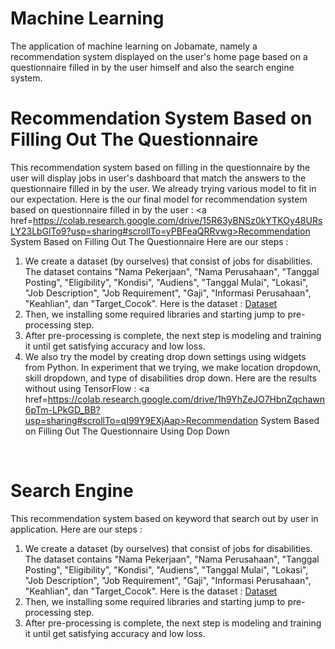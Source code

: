 # Machine Learning 
The application of machine learning on Jobamate, namely a recommendation system displayed on the user's home page based on a questionnaire filled in by the user himself and also the search engine system. 
<br>

# Recommendation System Based on Filling Out The Questionnaire
This recommendation system based on filling in the questionnaire by the user will display jobs in user's dashboard that match the answers to the questionnaire filled in by the user. We already trying various model to fit in our expectation. Here is the our final model for recommendation system based on questionnaire filled in by the user : <a href=https://colab.research.google.com/drive/15R63yBNSz0kYTKOy48URsLY23LbGlTo9?usp=sharing#scrollTo=yPBFeaQRRvwg>Recommendation System Based on Filling Out The Questionnaire</a>
Here are our steps :
1. We create a dataset (by ourselves) that consist of jobs for disabilities. The dataset contains "Nama Pekerjaan", "Nama Perusahaan", "Tanggal Posting", "Eligibility", "Kondisi", "Audiens", "Tanggal Mulai", "Lokasi", "Job Description", "Job Requirement", "Gaji", "Informasi Perusahaan", "Keahlian", dan "Target_Cocok". Here is the dataset : <a href=https://github.com/ghivalzahrvnsyah/Jobamate/blob/machinelearning/modified_set_kerja.csv>Dataset</a>
2. Then, we installing some required libraries and starting jump to pre-processing step. 
3. After pre-processing is complete, the next step is modeling and training it until get satisfying accuracy and low loss. 
4. We also  try the model by creating drop down settings using widgets from Python. In experiment that we trying, we make location dropdown, skill dropdown, and type of disabilities drop down. Here are the results without using TensorFlow : <a href=https://colab.research.google.com/drive/1h9YhZeJO7HbnZqchawn6pTm-LPkGD_BB?usp=sharing#scrollTo=qI99Y9EXjAap>Recommendation System Based on Filling Out The Questionnaire Using Dop Down</a> 
<br>

# Search Engine
This recommendation system based on keyword that search out by user in application. 
Here are our steps : 
1. We create a dataset (by ourselves) that consist of jobs for disabilities. The dataset contains "Nama Pekerjaan", "Nama Perusahaan", "Tanggal Posting", "Eligibility", "Kondisi", "Audiens", "Tanggal Mulai", "Lokasi", "Job Description", "Job Requirement", "Gaji", "Informasi Perusahaan", "Keahlian", dan "Target_Cocok". Here is the dataset : <a href=https://github.com/ghivalzahrvnsyah/Jobamate/blob/machinelearning/modified_set_kerja.csv>Dataset</a>
2. Then, we installing some required libraries and starting jump to pre-processing step. 
3. After pre-processing is complete, the next step is modeling and training it until get satisfying accuracy and low loss. 
<br>
